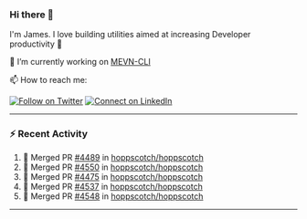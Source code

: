 ### Hi there 👋

I'm James. I love building utilities aimed at increasing Developer productivity :raised_hands: 

🔭 I’m currently working on [MEVN-CLI](https://github.com/madlabsinc/mevn-cli)

📫 How to reach me:

[![Follow on Twitter](https://img.shields.io/badge/--twitter?label=Twitter&logo=Twitter&style=social)](https://twitter.com/james_madhacks) [![Connect on LinkedIn](https://img.shields.io/badge/--linkedin?label=LinkedIn&logo=LinkedIn&style=social)](https://www.linkedin.com/in/jamesgeorge007)

---

### :zap: Recent Activity

<!--START_SECTION:activity-->
1. 🎉 Merged PR [#4489](https://github.com/hoppscotch/hoppscotch/pull/4489) in [hoppscotch/hoppscotch](https://github.com/hoppscotch/hoppscotch)
2. 🎉 Merged PR [#4550](https://github.com/hoppscotch/hoppscotch/pull/4550) in [hoppscotch/hoppscotch](https://github.com/hoppscotch/hoppscotch)
3. 🎉 Merged PR [#4475](https://github.com/hoppscotch/hoppscotch/pull/4475) in [hoppscotch/hoppscotch](https://github.com/hoppscotch/hoppscotch)
4. 🎉 Merged PR [#4537](https://github.com/hoppscotch/hoppscotch/pull/4537) in [hoppscotch/hoppscotch](https://github.com/hoppscotch/hoppscotch)
5. 🎉 Merged PR [#4548](https://github.com/hoppscotch/hoppscotch/pull/4548) in [hoppscotch/hoppscotch](https://github.com/hoppscotch/hoppscotch)
<!--END_SECTION:activity-->

---

<!--
**jamesgeorge007/jamesgeorge007** is a ✨ _special_ ✨ repository because its `README.md` (this file) appears on your GitHub profile.

Here are some ideas to get you started:

- 🌱 I’m currently learning ...
- 👯 I’m looking to collaborate on ...
- 🤔 I’m looking for help with ...
- 💬 Ask me about ...
- 😄 Pronouns: ...
- ⚡ Fun fact: ...
-->
